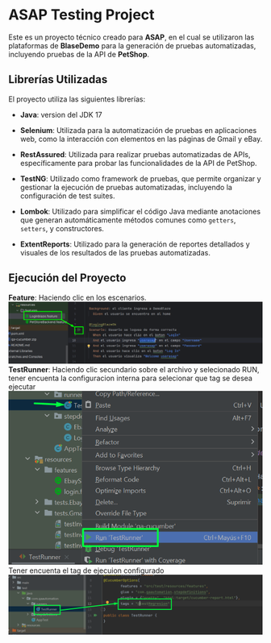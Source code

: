 # ASAP Testing Project

Este es un proyecto técnico creado para **ASAP**, en el cual se utilizaron las plataformas de **BlaseDemo** para la generación de pruebas automatizadas, incluyendo pruebas de la API de **PetShop**.

## Librerías Utilizadas

El proyecto utiliza las siguientes librerías:

- **Java**: version del JDK 17

- **Selenium**: Utilizada para la automatización de pruebas en aplicaciones web, como la interacción con elementos en las páginas de Gmail y eBay.

- **RestAssured**: Utilizada para realizar pruebas automatizadas de APIs, específicamente para probar las funcionalidades de la API de PetShop.

- **TestNG**: Utilizado como framework de pruebas, que permite organizar y gestionar la ejecución de pruebas automatizadas, incluyendo la configuración de test suites.

- **Lombok**: Utilizado para simplificar el código Java mediante anotaciones que generan automáticamente métodos comunes como `getters`, `setters`, y constructores.

- **ExtentReports**: Utilizado para la generación de reportes detallados y visuales de los resultados de las pruebas automatizadas.

## Ejecución del Proyecto

**Feature**: Haciendo clic en los escenarios.
![ImagenSeleccion](imagen/runFeature.png)
**TestRunner**: Haciendo clic secundario sobre el archivo y selecionado RUN, tener encuenta la configuracion interna para selecionar que tag se desea ejecutar
![ImagenSeleccion](imagen/img.png)
Tener encuenta el tag de ejecuion configurado
![ImagenSeleccion](imagen/img_1.png)